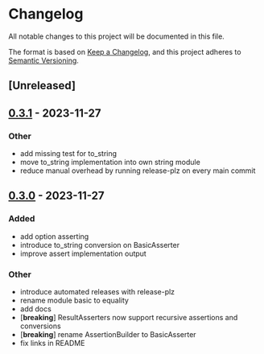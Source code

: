 # Changelog
All notable changes to this project will be documented in this file.

The format is based on [Keep a Changelog](https://keepachangelog.com/en/1.0.0/),
and this project adheres to [Semantic Versioning](https://semver.org/spec/v2.0.0.html).

## [Unreleased]

## [0.3.1](https://github.com/open-schnick/Smoothy/compare/v0.3.0...v0.3.1) - 2023-11-27

### Other
- add missing test for to_string
- move to_string implementation into own string module
- reduce manual overhead by running release-plz on every main commit

## [0.3.0](https://github.com/open-schnick/Smoothy/compare/v0.2.0...v0.3.0) - 2023-11-27

### Added
- add option asserting
- introduce to_string conversion on BasicAsserter
- improve assert implementation output

### Other
- introduce automated releases with release-plz
- rename module basic to equality
- add docs
- [**breaking**] ResultAsserters now support recursive assertions and conversions
- [**breaking**] rename AssertionBuilder to BasicAsserter
- fix links in README

